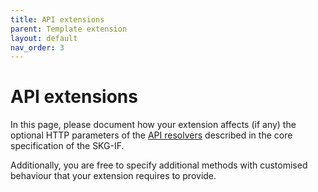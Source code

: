 ```yaml
---
title: API extensions
parent: Template extension
layout: default
nav_order: 3
---
```


# API extensions

In this page, please document how your extension affects (if any) the optional HTTP parameters of the [API resolvers](https://skg-if.github.io/api/) described in the core specification of the SKG-IF.

Additionally, you are free to specify additional methods with customised behaviour that your extension requires to provide.